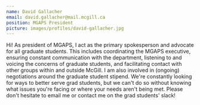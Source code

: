 ```yaml
---
name: David Gallacher
email: david.gallacher@mail.mcgill.ca
position: MGAPS President
picture: images/profiles/david-gallacher.jpg
---
```


Hi! As president of MGAPS, I act as the primary spokesperson and advocate for all graduate students. This includes coordinating the MGAPS executive, ensuring constant communication with the department, listening to and voicing the concerns of graduate students, and facilitating contact with other groups within and outside McGill. I am also involved in (ongoing) negotiations around the graduate student stipend. We're constantly looking for ways to better serve grad students, but we can't do so without knowing what issues you're facing or where your needs aren't being met. Please don't hesitate to email me or contact me on the grad students' slack!